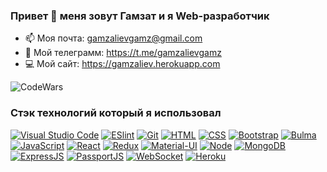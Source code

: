 ### Привет 👋 меня зовут Гамзат и я Web-разработчик
<!-- - 🔭 Я в поиске интересных предложений -->
- 📫 Моя почта: gamzalievgamz@gmail.com
- 📱 Мой телеграмм: https://t.me/gamzalievgamz
- 💻 Мой сайт: https://gamzaliev.herokuapp.com


![CodeWars](https://www.codewars.com/users/gamz420/badges/large)



### Стэк технологий который я использовал
[![Visual Studio Code](https://img.shields.io/badge/-Visual_Studio_Code-007ACC?logo=visualstudiocode&style=for-the-badge)](https://code.visualstudio.com/)
[![ESlint](https://img.shields.io/badge/-ESlint-4B32C3?logo=eslint&style=for-the-badge)](https://eslint.org/)
[![Git](https://shields.io/badge/-Git-f0efe7?logo=git&style=for-the-badge)](https://git-scm.com/)
[![HTML](https://shields.io/badge/-HTML5-E34F26?logo=html5&style=for-the-badge&logoColor=fff)](https://html5book.ru/html-html5/)
[![CSS](https://shields.io/badge/-CSS3-1572B6?logo=css3&style=for-the-badge&logoColor=fff)](https://html5book.ru/osnovy-css/)
[![Bootstrap](https://img.shields.io/badge/-Bootstrap-f9fbfa?logo=bootstrap&style=for-the-badge)](https://getbootstrap.com/)
[![Bulma](https://img.shields.io/badge/-Bulma-f9fbfa?logo=bulma&style=for-the-badge)](https://bulma.io/)
[![JavaScript](https://shields.io/badge/-Java_Script-F7DF1E?logo=javascript&style=for-the-badge&logoColor=222)](https://learn.javascript.ru/)
[![React](https://shields.io/badge/-React-282c34?logo=react&style=for-the-badge)](https://reactjs.org/)
[![Redux](https://shields.io/badge/-Redux-710B77?logo=redux&style=for-the-badge)](https://redux.js.org/)
[![Material-UI](https://img.shields.io/badge/-materialui-1572B6?logo=Material-UI&style=for-the-badge)](https://material-ui.com/ru/)
[![Node](https://shields.io/badge/-Node-333?logo=node.js&style=for-the-badge)](https://nodejs.org/en/)
[![MongoDB](https://shields.io/badge/-MongoDB-f9fbfa?logo=MongoDB&style=for-the-badge)](https://www.mongodb.com/)
[![ExpressJS](https://img.shields.io/badge/-Express.js-333?logo=express&style=for-the-badge)](https://expressjs.com/ru/)
[![PassportJS](https://img.shields.io/badge/-Passport-000000?logo=passport&style=for-the-badge)](http://www.passportjs.org/)
[![WebSocket](https://img.shields.io/badge/-WebSocket-f9fbfa?logo=websocket&style=for-the-badge)](https://developer.mozilla.org/ru/docs/Web/API/WebSocket)
[![Heroku](https://img.shields.io/badge/-Heroku-431490?logo=heroku&style=for-the-badge)](https://www.heroku.com/)



<!--
**IvanSosnovich/IvanSosnovich** is a ✨ _special_ ✨ repository because its `README.md` (this file) appears on your GitHub profile.
[![Node](https://shields.io/badge/-Node-333?logo=node.js&style=for-the-badge)](https://nodejs.org/en/)
[![MongoDB](https://shields.io/badge/-MongoDB-f9fbfa?logo=MongoDB&style=for-the-badge)](https://www.mongodb.com/)
![visitors](https://visitor-badge.glitch.me/badge?page_id=page.id)

Here are some ideas to get you started:

- 🔭 I’m currently working on ...
- 🌱 I’m currently learning ...
- 👯 I’m looking to collaborate on ...
- 🤔 I’m looking for help with ...
- 💬 Ask me about ...
- 📫 How to reach me: ...
- 😄 Pronouns: ...
- ⚡ Fun fact: ...
-->

